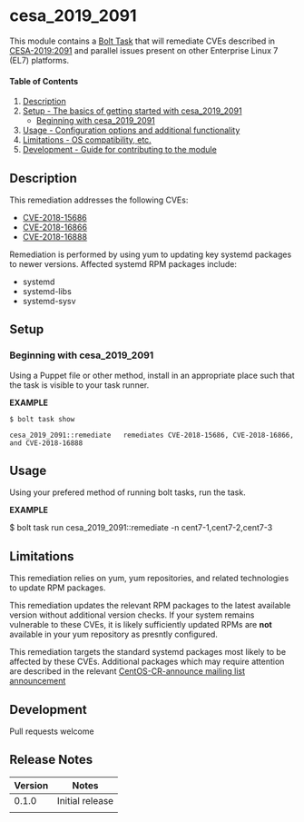 # cesa_2019_2091

This module contains a [Bolt Task](https://puppet.com/docs/bolt/latest/bolt.html) that will remediate CVEs described in [CESA-2019:2091](https://lists.centos.org/pipermail/centos-cr-announce/2019-August/006149.html) and parallel issues present on other Enterprise Linux 7 (EL7) platforms. 

#### Table of Contents

1. [Description](#description)
2. [Setup - The basics of getting started with cesa_2019_2091](#setup)
    * [Beginning with cesa\_2019\_2091](#beginning-with-cesa_2019_2091)
3. [Usage - Configuration options and additional functionality](#usage)
4. [Limitations - OS compatibility, etc.](#limitations)
5. [Development - Guide for contributing to the module](#development)

## Description

This remediation addresses the following CVEs:

* [CVE-2018-15686]( https://cve.mitre.org/cgi-bin/cvename.cgi?name=CVE-2018-15686 )
* [CVE-2018-16866]( https://cve.mitre.org/cgi-bin/cvename.cgi?name=CVE-2018-16866 )
* [CVE-2018-16888]( https://cve.mitre.org/cgi-bin/cvename.cgi?name=CVE-2018-16888 )

Remediation is performed by using yum to updating key systemd packages to newer versions. Affected systemd RPM packages include:

* systemd
* systemd-libs
* systemd-sysv

## Setup


### Beginning with cesa\_2019\_2091

Using a Puppet file or other method, install in an appropriate place such that the task is visible to your task runner.

  **EXAMPLE** 
  
    $ bolt task show
    
	cesa_2019_2091::remediate   remediates CVE-2018-15686, CVE-2018-16866, and CVE-2018-16888
    


## Usage

Using your prefered method of running bolt tasks, run the task.

   **EXAMPLE**
   
   $ bolt task run cesa\_2019\_2091::remediate -n cent7-1,cent7-2,cent7-3


## Limitations

This remediation relies on yum, yum repositories, and related technologies to update RPM packages.

This remediation updates the relevant RPM packages to the latest available version without additional version checks. If your system remains vulnerable to these CVEs, it is likely sufficiently updated RPMs are **not** available in your yum repository as presntly configured.

This remediation targets the standard systemd packages most likely to be affected by these CVEs. Additional packages which may require attention are described in the relevant [CentOS-CR-announce mailing list announcement](https://lists.centos.org/pipermail/centos-cr-announce/2019-August/006149.html)


## Development

Pull requests welcome

## Release Notes

| Version | Notes                                                              |
| ------- | -------------------------------------------------------------------|
| 0.1.0   | Initial release                                                    |
|         |                                                                    |
